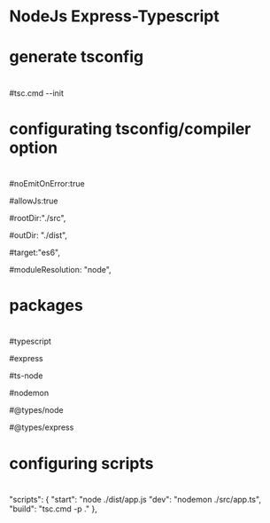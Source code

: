 # NodeJs Express-Typescript

#
# generate tsconfig
#

#tsc.cmd --init

#
# configurating tsconfig/compiler option
#

#noEmitOnError:true

#allowJs:true

#rootDir:"./src",

#outDir: "./dist",

#target:"es6",

#moduleResolution: "node",

#
# packages
#

#typescript

#express

#ts-node

#nodemon

#@types/node

#@types/express

#
# configuring scripts
#

"scripts": {
    "start": "node ./dist/app.js
    "dev": "nodemon ./src/app.ts",
    "build": "tsc.cmd -p ."
  },

